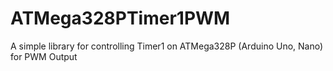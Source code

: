 # ATMega328PTimer1PWM
A simple library for controlling Timer1 on ATMega328P (Arduino Uno, Nano) for PWM Output
